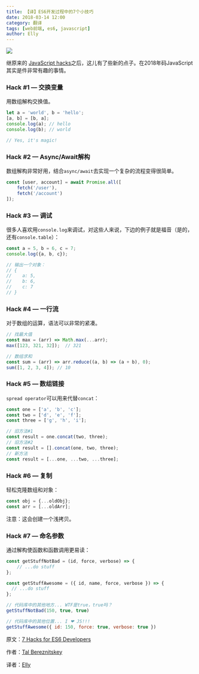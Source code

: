 ```yaml
---
title: 【译】ES6开发过程中的7个小技巧
date: 2018-03-14 12:00
category: 翻译
tags: [web前端, es6, javascript]
author: Elly
---
```


![](https://cdn-images-1.medium.com/max/800/1*xmqGcZXL4t7mJoG1SBvErA.jpeg)

继原来的 [JavaScript hacks](https://hackernoon.com/javascript-hacks-for-hipsters-624d50c76e8e)之后，这儿有了些新的点子。在2018年码JavaScript其实是件非常有趣的事情。

<!-- more -->

### Hack #1 — 交换变量

用数组解构交换值。

```js
let a = 'world', b = 'hello';
[a, b] = [b, a];
console.log(a); // hello
console.log(b); // world

// Yes, it's magic!
```

### Hack #2 — Async/Await解构

数组解构非常好用，结合`async/await`去实现一个复杂的流程变得很简单。

```js
const [user, account] = await Promise.all([
    fetch('/user'),
    fetch('/account')
]);
```

### Hack #3 — 调试

很多人喜欢用`console.log`来调试，对这些人来说，下边的例子就是福音（是的，还有`console.table`）：

```js
const a = 5, b = 6, c = 7;
console.log({a, b, c});

// 输出一个对象：
// {
//    a: 5,
//    b: 6,
//    c: 7
// }
```

### Hack #4 — 一行流

对于数组的运算，语法可以非常的紧凑。

```js
// 找最大值
const max = (arr) => Math.max(...arr);
max([123, 321, 32]);  // 321

// 数组求和
const sum = (arr) => arr.reduce((a, b) => (a + b), 0);
sum([1, 2, 3, 4]); // 10
```

### Hack #5 — 数组链接

`spread operator`可以用来代替`concat`：

```js
const one = ['a', 'b', 'c'];
const two = ['d', 'e', 'f'];
const three = ['g', 'h', 'i'];

// 旧方法#1
const result = one.concat(two, three);
// 旧方法#2
const result = [].concat(one, two, three);
// 新方法
const result = [...one, ...two, ...three];
```

### Hack #6 — 复制

轻松克隆数组和对象：

```js
const obj = {...oldObj};
const arr = [...oldArr];
```

注意：这会创建一个浅拷贝。

### Hack #7 — 命名参数

通过解构使函数和函数调用更易读：

```js
const getStuffNotBad = (id, force, verbose) => {
    // ...do stuff
};

const getStuffAwesome = ({ id, name, force, verbose }) => {
  // ...do stuff
};

// 代码库中的其他地方... WTF是true，true吗？
getStuffNotBad(150, true, true)

// 代码库中的其他位置... I ❤ JS!!!
getStuffAwesome({ id: 150, force: true, verbose: true })
```

原文：[7 Hacks for ES6 Developers](https://medium.com/dailyjs/7-hacks-for-es6-developers-4e24ff425d0b)

作者：[Tal Bereznitskey](https://medium.com/@ketacode)

译者：[Elly](https://futu.im/author/Elly/)
